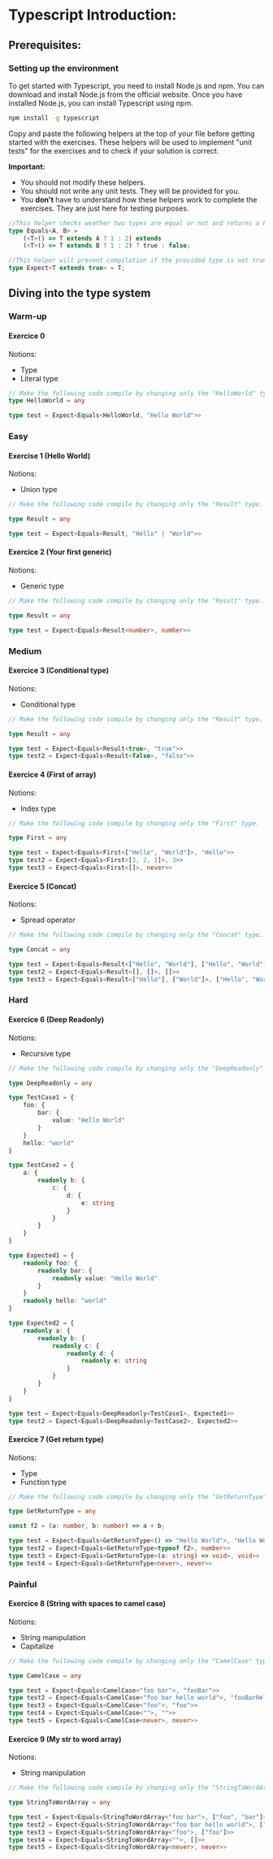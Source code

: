 # Typescript Introduction:

## Prerequisites:

### Setting up the environment

To get started with Typescript, you need to install Node.js and npm.
You can download and install Node.js from the official website. Once you have installed Node.js, you can install Typescript using npm.

```bash
npm install -g typescript
```

Copy and paste the following helpers at the top of your file before getting started with the exercises.
These helpers will be used to implement "unit tests" for the exercises and to check if your solution is correct.

**Important:**
 - You should not modify these helpers.
 - You should not write any unit tests. They will be provided for you.
 - You **don't** have to understand how these helpers work to complete the exercises. They are just here for testing purposes.

```typescript
//This helper checks weather two types are equal or not and returns a boolean.
type Equals<A, B> =
    (<T>() => T extends A ? 1 : 2) extends
    (<T>() => T extends B ? 1 : 2) ? true : false;

//This helper will prevent compilation if the provided type is not true.
type Expect<T extends true> = T;
```

## Diving into the type system

### Warm-up
#### Exercice 0
Notions:
- Type
- Literal type

```typescript
// Make the following code compile by changing only the "HelloWorld" type.
type HelloWorld = any

type test = Expect<Equals<HelloWorld, "Hello World">>
```

### Easy
#### Exercise 1 (Hello World)
Notions:
- Union type

```typescript
// Make the following code compile by changing only the "Result" type. 

type Result = any

type test = Expect<Equals<Result, "Hello" | "World">>
```

#### Exercice 2 (Your first generic)
Notions:
- Generic type

```typescript
// Make the following code compile by changing only the "Result" type.

type Result = any

type test = Expect<Equals<Result<number>, number>>
```

### Medium
#### Exercice 3 (Conditional type)
Notions:
- Conditional type

```typescript
// Make the following code compile by changing only the "Result" type.

type Result = any

type test = Expect<Equals<Result<true>, "true">>
type test2 = Expect<Equals<Result<false>, "false">>
```

#### Exercice 4 (First of array)
Notions:
- Index type

```typescript
// Make the following code compile by changing only the "First" type.

type First = any

type test = Expect<Equals<First<["Hello", "World"]>, "Hello">>
type test2 = Expect<Equals<First<[3, 2, 1]>, 3>>
type test3 = Expect<Equals<First<[]>, never>>
```

#### Exercice 5 (Concat)
Notions:
- Spread operator

```typescript
// Make the following code compile by changing only the "Concat" type.

type Concat = any

type test = Expect<Equals<Result<["Hello", "World"], ["Hello", "World"]>, ["Hello", "World", "Hello", "World"]>>
type test2 = Expect<Equals<Result<[], []>, []>>
type test3 = Expect<Equals<Result<["Hello"], ["World"]>, ["Hello", "World"]>>
```

### Hard
#### Exercice 6 (Deep Readonly)
Notions:
- Recursive type

```typescript
// Make the following code compile by changing only the "DeepReadonly" type.

type DeepReadonly = any

type TestCase1 = {
    foo: {
        bar: {
            value: "Hello World"
        }
    }
    hello: "world"
}

type TestCase2 = {
    a: {
        readonly b: {
            c: {
                d: {
                    e: string
                }
            }
        }
    }
}

type Expected1 = {
    readonly foo: {
        readonly bar: {
            readonly value: "Hello World"
        }
    }
    readonly hello: "world"
}

type Expected2 = {
    readonly a: {
        readonly b: {
            readonly c: {
                readonly d: {
                    readonly e: string
                }
            }
        }
    }
}

type test = Expect<Equals<DeepReadonly<TestCase1>, Expected1>>
type test2 = Expect<Equals<DeepReadonly<TestCase2>, Expected2>>
```

#### Exercice 7 (Get return type)
Notions:
- Type
- Function type

```typescript
// Make the following code compile by changing only the "GetReturnType" type.

type GetReturnType = any

const f2 = (a: number, b: number) => a + b;

type test = Expect<Equals<GetReturnType<() => "Hello World">, "Hello World">>
type test2 = Expect<Equals<GetReturnType<typeof f2>, number>>
type test3 = Expect<Equals<GetReturnType<(a: string) => void>, void>>
type test4 = Expect<Equals<GetReturnType<never>, never>>
```

### Painful
#### Exercice 8 (String with spaces to camel case)
Notions:
- String manipulation
- Capitalize

```typescript
// Make the following code compile by changing only the "CamelCase" type.

type CamelCase = any

type test = Expect<Equals<CamelCase<"foo bar">, "fooBar">>
type test2 = Expect<Equals<CamelCase<"foo bar hello world">, "fooBarHelloWorld">>
type test3 = Expect<Equals<CamelCase<"foo">, "foo">>
type test4 = Expect<Equals<CamelCase<"">, "">>
type test5 = Expect<Equals<CamelCase<never>, never>>
```

#### Exercice 9 (My str to word array)
Notions:
- String manipulation

```typescript
// Make the following code compile by changing only the "StringToWordArray" type.

type StringToWordArray = any

type test = Expect<Equals<StringToWordArray<"foo bar">, ["foo", "bar"]>>
type test2 = Expect<Equals<StringToWordArray<"foo bar hello world">, ["foo", "bar", "hello", "world"]>>
type test3 = Expect<Equals<StringToWordArray<"foo">, ["foo"]>>
type test4 = Expect<Equals<StringToWordArray<"">, []>>
type test5 = Expect<Equals<StringToWordArray<never>, never>>
```
